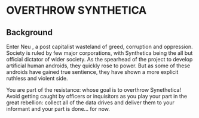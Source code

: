 # OVERTHROW SYNTHETICA

## Background

Enter Neu , a post capitalist wasteland of greed, corruption and oppression. Society is ruled by few major corporations, with Synthetica being the all but official dictator of wider society. As the spearhead of the project to develop artificial human androids, they quickly rose to power. But as some of these androids have gained true sentience, they have shown a more explicit ruthless and violent side.

You are part of the resistance: whose goal is to overthrow Synethetica! Avoid getting caught by officers or inquisitors as you play your part in the great rebellion: collect all of the data drives and deliver them to your informant and your part is done... for now. 